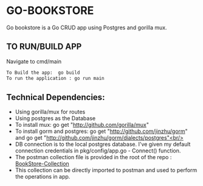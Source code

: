 # GO-BOOKSTORE

Go bookstore is a Go CRUD app using Postgres and gorilla mux.

## TO RUN/BUILD APP

 Navigate to cmd/main
 ```sh
 To Build the app:  go build
 To run the application : go run main
 ```
 
## Technical Dependencies:

* Using gorilla/mux for routes <br/>
* Using postgres as the Database <br/>
* To install mux: go get "http://github.com/gorilla/mux" <br/>
* To install gorm and postgres: go get "http://github.com/jinzhu/gorm" and go get "http://github.com/jinzhu/gorm/dialects/postgres"<br/>
* DB connection is to the local postgres database. I've given my default connection credentials in pkg/config/app.go - Connect() function. <br/>
* The postman collection file is provided in the root of the repo : [BookStore-Collection](https://github.com/Clint-Mathews/GO-BOOKSTORE/blob/main/Book_Store.postman_collection.json) <br/>
* This collection can be directly imported to postman and used to perform the operations in app.
